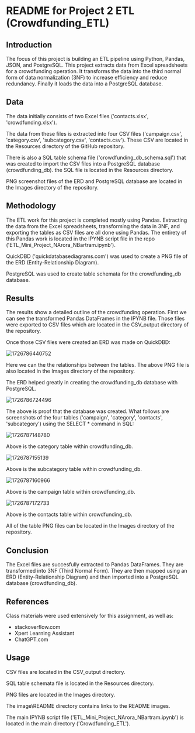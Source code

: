 # README for Project 2 ETL (Crowdfunding_ETL)

## Introduction

The focus of this project is building an ETL pipeline using Python, Pandas, JSON, and PostgreSQL. This project extracts data from Excel spreadsheets for a crowdfunding operation. It transforms the data into the third normal form of data normalization (3NF) to increase efficiency and reduce redundancy. Finally it loads the data into a PostgreSQL database.

## Data

The data initially consists of two Excel files ('contacts.xlsx', 'crowdfunding.xlsx').

The data from these files is extracted into four CSV files ('campaign.csv', 'category.csv', 'subcategory.csv', 'contacts.csv'). These CSV are located in the Resources directory of the GitHub repository.

There is also a SQL table schema file ('crowdfunding_db_schema.sql') that was created to import the CSV files into a PostgreSQL database (crowdfunding_db). the SQL file is located in the Resources directory.

PNG screenshot files of  the ERD and PostgreSQL database are located in the Images directory of the repository.

## Methodology

The ETL work for this project is completed mostly using Pandas. Extracting the data from the Excel spreadsheets, transforming the data in 3NF, and exporting the tables as CSV files are all done using Pandas. The entirety of this Pandas work is located in the IPYNB script file in the repo ('ETL_Mini_Project_NArora_NBartram.ipynb').

QuickDBD ('quickdatabasediagrams.com') was used to create a PNG file of the ERD (Entity-Relationship Diagram).

PostgreSQL was used to create table schemata for the crowdfunding_db database.

## Results

The results show a detailed outline of the crowdfunding operation. First we can see the transformed Pandas DataFrames in the IPYNB file. Those files were exported to CSV files which are located in the CSV_output directory of the repository.

Once those CSV files were created an ERD was made on QuickDBD:

![1726786440752](image/README/1726786440752.png)

Here we can the the relationships between the tables. The above PNG file is also located in the Images directory of the repository.

The ERD helped greatly in creating the crowdfunding_db database with PostgreSQL.

![1726786724496](image/README/1726786724496.png)

The above is proof that the database was created. What follows are screenshots of the four tables ('campaign', 'category', 'contacts', 'subcategory') using the SELECT * command in SQL:

![1726787148780](image/README/1726787148780.png)

Above is the category table within crowdfunding_db.

![1726787155139](image/README/1726787155139.png)

Above is the subcategory table within crowdfunding_db.

![1726787160966](image/README/1726787160966.png)

Above is the campaign table within crowdfunding_db.

![1726787172733](image/README/1726787172733.png)

Above is the contacts table within crowdfunding_db.

All of the table PNG files can be located in the Images directory of the repository.

## Conclusion

The Excel files are succesfully extracted to Pandas DataFrames. They are transformed into 3NF (Third Normal Form). They are then mapped using an ERD (Entity-Relationship Diagram) and then imported into a PostgreSQL database (crowdfunding_db).

## References

Class materials were used extensively for this assignment, as well as:

* stackoverflow.com
* Xpert Learning Assistant
* ChatGPT.com

## Usage

CSV files are located in the CSV_output directory.

SQL table schemata file is located in the Resources directory.

PNG files are located in the Images directory.

The image\README directory contains links to the README images.

The main IPYNB script file ('ETL_Mini_Project_NArora_NBartram.ipynb') is located in the main directory ('Crowdfunding_ETL').
